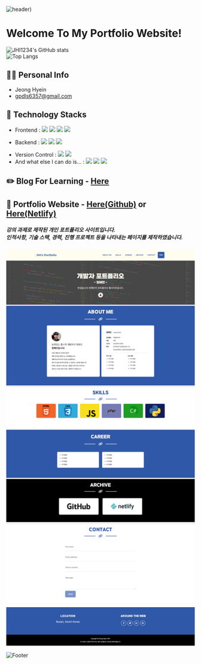 ![header](https://capsule-render.vercel.app/api?type=waving&color=gradient&customColorList=12,14,21))

# Welcome To My Portfolio Website!

![JHI1234's GitHub stats](https://github-readme-stats.vercel.app/api?username=JHI1234&show_icons=true&theme=radical)<br>
![Top Langs](https://github-readme-stats-sand-six-91.vercel.app/api/top-langs/?username=JHI1234&layout=compact&theme=dracula)

## 👩‍💻 Personal Info
- Jeong Hyein
- gpdls6357@gmail.com

## 🔨 Technology Stacks
- Frontend : <span><img src="https://img.shields.io/badge/HTML-e34f26?style=flat&logo=html5&logoColor=white"/></span>
<span><img src="https://img.shields.io/badge/CSS-1572b6?style=flat&logo=css3&logoColor=white"/></span>
<span><img src="https://img.shields.io/badge/JavaScript-dbab09?style=flat&logo=javascript&logoColor=white"/></span>
<span><img src="https://img.shields.io/badge/TypeScript-3178C6?style=flat&logo=typescript&logoColor=white"/></span>
<!-- <span><img src="https://img.shields.io/badge/Sass-cc6699?style=flat&logo=sass&logoColor=white"/></span>
<span><img src="https://img.shields.io/badge/React-61dafb?style=flat&logo=react&logoColor=white"/></span>
<span><img src="https://img.shields.io/badge/Redux-764abc?style=flat&logo=redux&logoColor=white"/></span>
<span><img src="https://img.shields.io/badge/Saga-89d96d?style=flat&logo=redux-saga&logoColor=white"/></span>
<span><img src="https://img.shields.io/badge/jQuery-0769ad?style=flat&logo=jquery&logoColor=white"/></span>
<span><img src="https://img.shields.io/badge/Next.js-000000?style=flat&logo=next-dot-js&logoColor=white"/></span>
<span><img src="https://img.shields.io/badge/Recoil-3474DE?style=flat&logo=next-dot-js&logoColor=white"/></span><br/> -->
- Backend : <span><img src="https://img.shields.io/badge/Python-3776AB?style=flat&logo=python&logoColor=white"/></span>
<span><img src="https://img.shields.io/badge/csharp-239120?style=flat&logo=csharp&logoColor=white"/></span>
<span><img src="https://img.shields.io/badge/php-777BB4?style=flat&logo=php&logoColor=white"/></span>
<!-- - Mobile App : <span><img src="https://img.shields.io/badge/React Native-61dafb?style=flat&logo=react&logoColor=white"/></span><br/>
- Deployment : <span><img src="https://img.shields.io/badge/AWS-232f3e?style=flat&logo=amazon-aws&logoColor=white"/></span>
<span><img src="https://img.shields.io/badge/Netlify-00c7b7?style=flat&logo=netlify&logoColor=white"/></span>
<span><img src="https://img.shields.io/badge/Vercel-000000?style=flat&logo=vercel&logoColor=white"/></span>
<span><img src="https://img.shields.io/badge/Docker-2496ED?style=flat&logo=docker&logoColor=white"/></span>
<span><img src="https://img.shields.io/badge/Heroku-430098?style=flat&logo=heroku&logoColor=white"/></span><br/> -->
- Version Control : <span><img src="https://img.shields.io/badge/Git-f05032?style=flat&logo=git&logoColor=white"/></span>
<span><img src="https://img.shields.io/badge/GitHub-181717?style=flat&logo=github&logoColor=white"/></span>
- And what else I can do is... : <span><img src="https://img.shields.io/badge/Visual%20Studio%20Code-007ACC?style=flat&logo=Visual%20Studio%20Code&logoColor=white"/></span>
<span><img src="https://img.shields.io/badge/Photoshop-31A8FF?style=flat&logo=Adobe Photoshop&logoColor=white"/></span>
<span><img src="https://img.shields.io/badge/Illustrator-FF9A00?style=flat&logo=Adobe%20Illustrator&logoColor=white"/></span>
<!-- - Communication : <span><img src="https://img.shields.io/badge/Jira-0052cc?style=flat&logo=jira&logoColor=white"/></span>
<span><img src="https://img.shields.io/badge/Confluence-0052cc?style=flat&logo=confluence&logoColor=white"/></span>
<span><img src="https://img.shields.io/badge/Zeplin-ffbe22?style=flat"/></span>
<span><img src="https://img.shields.io/badge/Figma-f24e1e?style=flat&logo=figma&logoColor=white"/></span><br/> -->

## ✏️ Blog For Learning - <a href="https://jhi1234.github.io/">Here</a>

## 📝 Portfolio Website - <a href="https://jhi1234.github.io/myportfolio//">Here(Github)</a> or <a href="https://jhi-portfolio.netlify.app/">Here(Netlify)</a>
##### 강의 과제로 제작된 개인 포트폴리오 사이트입니다.<br>인적사항, 기술 스택, 경력, 진행 프로젝트 등을 나타내는 페이지를 제작하였습니다.

[![image](./assets/img/portfolio1.png)](https://jhi1234.github.io/myportfolio/)
[![image](./assets/img/portfolio2.png)](https://jhi1234.github.io/myportfolio/)
[![image](./assets/img/portfolio3.png)](https://jhi1234.github.io/myportfolio/)
[![image](./assets/img/portfolio4.png)](https://jhi1234.github.io/myportfolio/)
[![image](./assets/img/portfolio5.png)](https://jhi1234.github.io/myportfolio/)
[![image](./assets/img/portfolio6.png)](https://jhi1234.github.io/myportfolio/)


![Footer](https://capsule-render.vercel.app/api?type=waving&color=auto&height=200&section=footer)